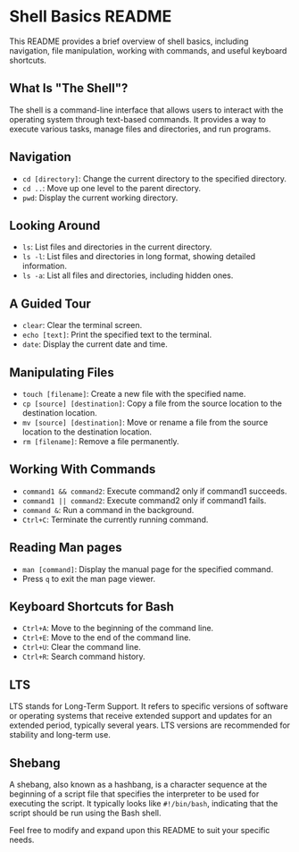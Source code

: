 <h1>Shell Basics README</h1>
<p>This README provides a brief overview of shell basics, including navigation, file manipulation, working with
    commands, and useful keyboard shortcuts.</p>
<h2>What Is "The Shell"?</h2>
<p>The shell is a command-line interface that allows users to interact with the operating system through text-based
    commands. It provides a way to execute various tasks, manage files and directories, and run programs.</p>
<h2>Navigation</h2>
<ul>
    <li><code>cd [directory]</code>: Change the current directory to the specified directory.</li>
    <li><code>cd ..</code>: Move up one level to the parent directory.</li>
    <li><code>pwd</code>: Display the current working directory.</li>
</ul>
<h2>Looking Around</h2>
<ul>
    <li><code>ls</code>: List files and directories in the current directory.</li>
    <li><code>ls -l</code>: List files and directories in long format, showing detailed information.</li>
    <li><code>ls -a</code>: List all files and directories, including hidden ones.</li>
</ul>
<h2>A Guided Tour</h2>
<ul>
    <li><code>clear</code>: Clear the terminal screen.</li>
    <li><code>echo [text]</code>: Print the specified text to the terminal.</li>
    <li><code>date</code>: Display the current date and time.</li>
</ul>
<h2>Manipulating Files</h2>
<ul>
    <li><code>touch [filename]</code>: Create a new file with the specified name.</li>
    <li><code>cp [source] [destination]</code>: Copy a file from the source location to the destination location.</li>
    <li><code>mv [source] [destination]</code>: Move or rename a file from the source location to the destination
        location.</li>
    <li><code>rm [filename]</code>: Remove a file permanently.</li>
</ul>
<h2>Working With Commands</h2>
<ul>
    <li><code>command1 &amp;&amp; command2</code>: Execute command2 only if command1 succeeds.</li>
    <li><code>command1 || command2</code>: Execute command2 only if command1 fails.</li>
    <li><code>command &amp;</code>: Run a command in the background.</li>
    <li><code>Ctrl+C</code>: Terminate the currently running command.</li>
</ul>
<h2>Reading Man pages</h2>
<ul>
    <li><code>man [command]</code>: Display the manual page for the specified command.</li>
    <li>Press <code>q</code> to exit the man page viewer.</li>
</ul>
<h2>Keyboard Shortcuts for Bash</h2>
<ul>
    <li><code>Ctrl+A</code>: Move to the beginning of the command line.</li>
    <li><code>Ctrl+E</code>: Move to the end of the command line.</li>
    <li><code>Ctrl+U</code>: Clear the command line.</li>
    <li><code>Ctrl+R</code>: Search command history.</li>
</ul>
<h2>LTS</h2>
<p>LTS stands for Long-Term Support. It refers to specific versions of software or operating systems that receive
    extended support and updates for an extended period, typically several years. LTS versions are recommended for
    stability and long-term use.</p>
<h2>Shebang</h2>
<p>A shebang, also known as a hashbang, is a character sequence at the beginning of a script file that specifies the
    interpreter to be used for executing the script. It typically looks like <code>#!/bin/bash</code>, indicating that
    the script should be run using the Bash shell.</p>
<p>Feel free to modify and expand upon this README to suit your specific needs.</p>
